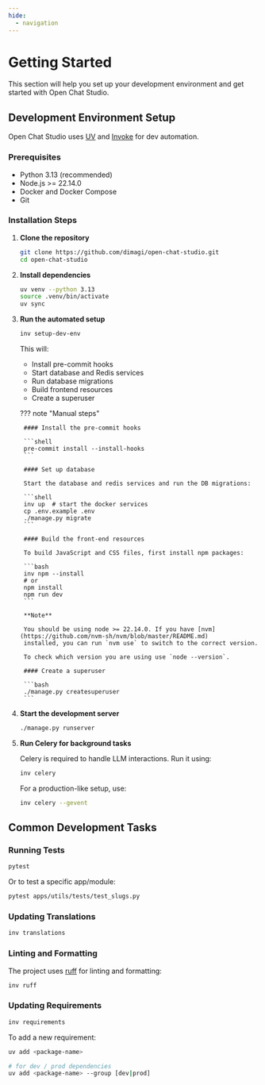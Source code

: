 ```yaml
---
hide:
  - navigation
---
```

# Getting Started

This section will help you set up your development environment and get started with Open Chat Studio.

## Development Environment Setup

Open Chat Studio uses [UV](https://docs.astral.sh/uv/getting-started/installation/) and [Invoke](https://www.pyinvoke.org/) for dev automation.

### Prerequisites

- Python 3.13 (recommended)
- Node.js >= 22.14.0
- Docker and Docker Compose
- Git

### Installation Steps

1. **Clone the repository**

    ```bash
    git clone https://github.com/dimagi/open-chat-studio.git
    cd open-chat-studio
    ```

2. **Install dependencies**

    ```bash
    uv venv --python 3.13
    source .venv/bin/activate
    uv sync
    ```

3. **Run the automated setup**

    ```bash
    inv setup-dev-env
    ```

    This will:
    - Install pre-commit hooks
    - Start database and Redis services
    - Run database migrations
    - Build frontend resources
    - Create a superuser

    ??? note "Manual steps"
       
        #### Install the pre-commit hooks

        ```shell
        pre-commit install --install-hooks
        ```
        
        #### Set up database
        
        Start the database and redis services and run the DB migrations:
        
        ```shell
        inv up  # start the docker services
        cp .env.example .env
        ./manage.py migrate
        ```
        
        #### Build the front-end resources
        
        To build JavaScript and CSS files, first install npm packages:
        
        ```bash
        inv npm --install
        # or
        npm install
        npm run dev
        ```
        
        **Note**
        
        You should be using node >= 22.14.0. If you have [nvm](https://github.com/nvm-sh/nvm/blob/master/README.md) 
        installed, you can run `nvm use` to switch to the correct version.
        
        To check which version you are using use `node --version`.
        
        #### Create a superuser
        
        ```bash
        ./manage.py createsuperuser
        ```
     
4. **Start the development server**

    ```bash
    ./manage.py runserver
    ```

5. **Run Celery for background tasks**

    Celery is required to handle LLM interactions. Run it using:

    ```bash
    inv celery
    ```

    For a production-like setup, use:

    ```bash
    inv celery --gevent
    ```

## Common Development Tasks

### Running Tests

```bash
pytest
```

Or to test a specific app/module:

```bash
pytest apps/utils/tests/test_slugs.py
```

### Updating Translations

```bash
inv translations
```

### Linting and Formatting

The project uses [ruff](https://docs.astral.sh/ruff/) for linting and formatting:

```bash
inv ruff
```

### Updating Requirements

```bash
inv requirements
```

To add a new requirement:

```bash
uv add <package-name>

# for dev / prod dependencies
uv add <package-name> --group [dev|prod]
```
